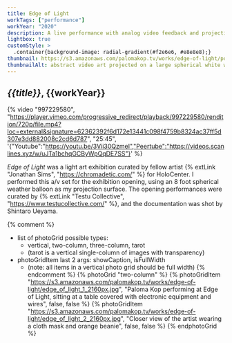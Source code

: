 ```yaml
---
title: Edge of Light
workTags: ["performance"]
workYear: "2020"
description: A live performance with analog video feedback and projection mapping
lightbox: true
customStyle: >
  .container{background-image: radial-gradient(#f2e6e6, #e8e8e8);}
thumbnail: https://s3.amazonaws.com/palomakop.tv/works/edge-of-light/poster.jpg
thumbnailAlt: abstract video art projected on a large spherical white weather balloon
---
```


<h2><i>{{title}}</i>, {{workYear}}</h2>

{% video "997229580", "https://player.vimeo.com/progressive_redirect/playback/997229580/rendition/720p/file.mp4?loc=external&signature=62362392f6d172e13441c098f4759b8324ac37ff5d307e3dd882008c2cd6d787", "25:45", '{"Youtube":"https://youtu.be/3Vii30QzmeI","Peertube":"https://videos.scanlines.xyz/w/uJTa1bchqGCByWpQqDE7SS"}' %}

*Edge of Light* was a light art exhibition curated by fellow artist {% extLink "Jonathan Sims", "https://chromadetic.com/" %} for HoloCenter. I performed this a/v set for the exhibition opening, using an 8 foot spherical weather balloon as my projection surface. The opening performances were curated by {% extLink "Testu Collective", "https://www.testucollective.com/" %}, and the documentation was shot by Shintaro Ueyama.

{% comment %}
- list of photoGrid possible types:
  - vertical, two-column, three-column, tarot
  - (tarot is a vertical single-column of images with transparency)
- photoGridItem last 2 args: showCaption, isFullWidth
  - (note: all items in a vertical photo grid should be full width)
{% endcomment %}
{% photoGrid "two-column" %}
{% photoGridItem "https://s3.amazonaws.com/palomakop.tv/works/edge-of-light/edge_of_light_1_2160px.jpg", "Paloma Kop performing at Edge of Light, sitting at a table covered with electronic equipment and wires", false, false %}
{% photoGridItem "https://s3.amazonaws.com/palomakop.tv/works/edge-of-light/edge_of_light_2_2160px.jpg", "Closer view of the artist wearing a cloth mask and orange beanie", false, false %}
{% endphotoGrid %}